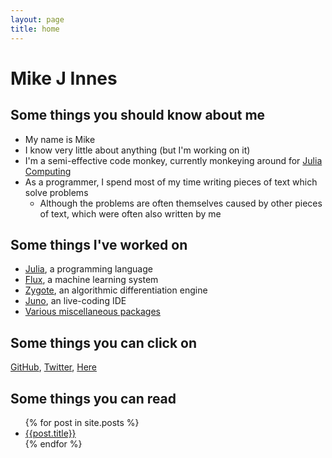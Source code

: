 ```yaml
---
layout: page
title: home
---
```


# Mike J Innes

## Some things you should know about me

* My name is Mike
* I know very little about anything (but I'm working on it)
* I'm a semi-effective code monkey, currently monkeying around for [Julia Computing](https://juliacomputing.com)
* As a programmer, I spend most of my time writing pieces of text which solve problems
  * Although the problems are often themselves caused by other pieces of text, which were often also written by me

## Some things I've worked on

* [Julia](https://julialang.org/), a programming language
* [Flux](https://en.wikipedia.org/wiki/Flux_(machine-learning_framework)), a machine learning system
* [Zygote](https://github.com/FluxML/Zygote.jl), an algorithmic differentiation engine
* [Juno](http://junolab.org), an live-coding IDE
* [Various miscellaneous packages](https://github.com/MikeInnes/)

## Some things you can click on

[GitHub](https://github.com/MikeInnes), [Twitter](https://twitter.com/MikeJInnes), [Here]({{site.url}})

## Some things you can read

<ul>
{% for post in site.posts %}
<li>
  <a href="{{post.url}}">{{post.title}}</a>
</li>
{% endfor %}
</ul>
